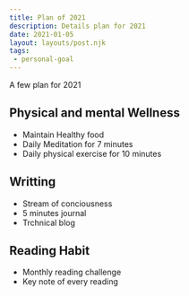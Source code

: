 ```yaml
---
title: Plan of 2021
description: Details plan for 2021
date: 2021-01-05
layout: layouts/post.njk
tags:
 - personal-goal
---
```


A few plan for  2021  

## Physical and mental Wellness

- Maintain Healthy food 
- Daily Meditation for 7 minutes
- Daily physical exercise for 10 minutes


## Writting

- Stream of conciousness
- 5 minutes journal
- Trchnical blog


## Reading Habit 

- Monthly reading challenge 
- Key note of every reading

